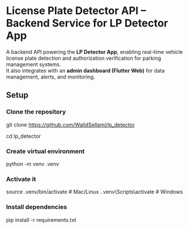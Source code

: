# License Plate Detector API – Backend Service for LP Detector App

A backend API powering the **LP Detector App**, enabling real-time vehicle license plate detection and authorization verification for parking management systems.  
It also integrates with an **admin dashboard (Flutter Web)** for data management, alerts, and monitoring.

## Setup

### Clone the repository
git clone https://github.com/WalidSellami/lp_detector

cd lp_detector

### Create virtual environment
python -m venv .venv

### Activate it
source .venv/bin/activate      # Mac/Linux
.\.venv\Scripts\activate       # Windows

### Install dependencies
pip install -r requirements.txt
